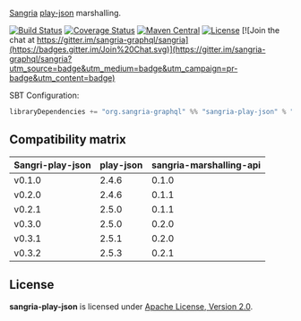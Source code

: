 [Sangria](http://sangria-graphql.org/) [play-json](https://www.playframework.com/documentation/2.2.x/ScalaJson) marshalling.

[![Build Status](https://travis-ci.org/sangria-graphql/sangria-play-json.svg?branch=master)](https://travis-ci.org/sangria-graphql/sangria-play-json) [![Coverage Status](http://coveralls.io/repos/sangria-graphql/sangria-play-json/badge.svg?branch=master&service=github)](http://coveralls.io/github/sangria-graphql/sangria-play-json?branch=master) [![Maven Central](https://maven-badges.herokuapp.com/maven-central/org.sangria-graphql/sangria-play-json_2.11/badge.svg)](https://maven-badges.herokuapp.com/maven-central/org.sangria-graphql/sangria-play-json_2.11) [![License](http://img.shields.io/:license-Apache%202-brightgreen.svg)](http://www.apache.org/licenses/LICENSE-2.0.txt) [![Join the chat at https://gitter.im/sangria-graphql/sangria](https://badges.gitter.im/Join%20Chat.svg)](https://gitter.im/sangria-graphql/sangria?utm_source=badge&utm_medium=badge&utm_campaign=pr-badge&utm_content=badge)

SBT Configuration:

```scala
libraryDependencies += "org.sangria-graphql" %% "sangria-play-json" % "0.3.2"
```

## Compatibility matrix

|Sangri-play-json |play-json |sangria-marshalling-api|
|-----------------|----------|-----------------------|
|v0.1.0           | 2.4.6    | 0.1.0                 |
|v0.2.0           | 2.4.6    | 0.1.1                 |
|v0.2.1           | 2.5.0    | 0.1.1                 |
|v0.3.0           | 2.5.0    | 0.2.0                 |
|v0.3.1           | 2.5.1    | 0.2.0                 |
|v0.3.2           | 2.5.3    | 0.2.1                 |


## License

**sangria-play-json** is licensed under [Apache License, Version 2.0](http://www.apache.org/licenses/LICENSE-2.0).

